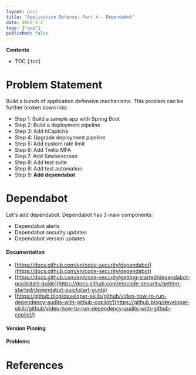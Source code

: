 ```yaml
---
layout: post
title: "Application Defense: Part X - Dependabot"
date: 2025-3-2
tags: ["app"]
published: false
---
```


**Contents**
* TOC
{:toc}

# Problem Statement
Build a bunch of application defensive mechanisms. This problem can be further broken down into:

* Step 1: Build a sample app with Spring Boot
* Step 2: Build a deployment pipeline
* Step 3: Add hCaptcha
* Step 4: Upgrade deployment pipeline
* Step 5: Add custom rate limit
* Step 6: Add Twilio MFA
* Step 7: Add Smokescreen
* Step 8: Add test suite
* Step 9: Add test automation
* Step 9: **Add dependabot**

# Dependabot

Let's add dependabot. Dependabot has 3 main components:

* Dependabot alerts
* Dependabot security updates
* Dependabot version updates

#### Documentation

* [https://docs.github.com/en/code-security/dependabot](https://docs.github.com/en/code-security/dependabot)
* [https://docs.github.com/en/code-security/getting-started/dependabot-quickstart-guide](https://docs.github.com/en/code-security/getting-started/dependabot-quickstart-guide)
* [https://github.blog/developer-skills/github/video-how-to-run-dependency-audits-with-github-copilot/](https://github.blog/developer-skills/github/video-how-to-run-dependency-audits-with-github-copilot/)


#### Version Pinning

#### Problems

# References
[^1]: []()